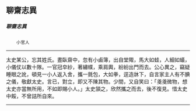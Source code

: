 

## 聊齋志異

##### 聊齋志異
　　`小官人`

* * *

太史某公，忘其姓氏。晝臥齋中，忽有小鹵簿，出自堂陬，馬大如蛙，人細如蟻，小儀仗以數十隊。一官冠皁紗，著繡幞，乘肩輿，紛紛出門而去。公心異之，竊疑睡眼之訛，頓見一小人返入舍，攜一氈包，大如拳，逕造牀下，自言家主人有不腆之儀，敬獻太史。言已，對立，即又不陳其物。少間，又自笑曰：「戔戔微物，想太史亦當無所用，不如即賜小人。」太史頷之，欣然攜之而去，後不復見。惜太史中餒，不曾詰所自來。

* * *

